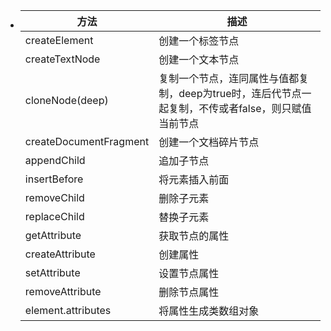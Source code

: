 - |方法|描述|
  |--|--|
  |createElement|创建一个标签节点|
  |createTextNode|创建一个文本节点|
  |cloneNode(deep)|复制一个节点，连同属性与值都复制，deep为true时，连后代节点一起复制，不传或者false，则只赋值当前节点|
  |createDocumentFragment|创建一个文档碎片节点|
  |appendChild|追加子节点|
  |insertBefore|将元素插入前面|
  |removeChild|删除子元素|
  |replaceChild|替换子元素|
  |getAttribute|获取节点的属性|
  |createAttribute|创建属性|
  |setAttribute|设置节点属性|
  |removeAttribute|删除节点属性|
  |element.attributes|将属性生成类数组对象|